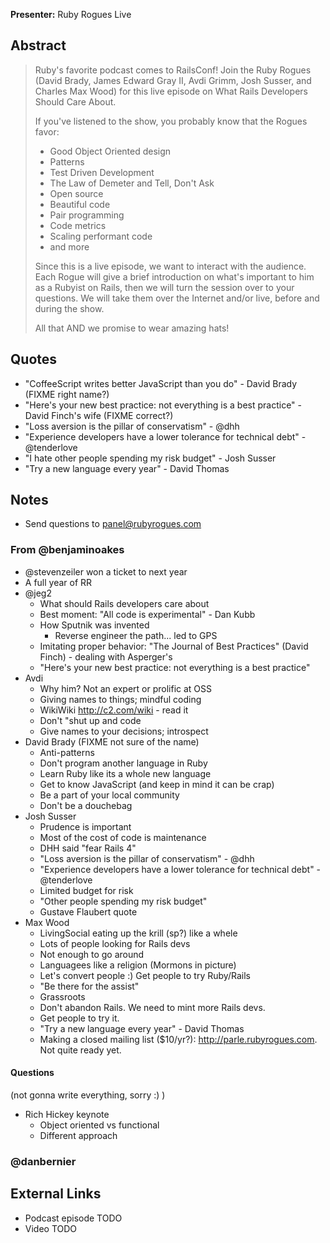 **Presenter:** Ruby Rogues Live

## Abstract

> Ruby's favorite podcast comes to RailsConf! Join the Ruby Rogues (David Brady, James Edward Gray II, Avdi Grimm, Josh Susser, and Charles Max Wood) for this live episode on What Rails Developers Should Care About.
>
> If you've listened to the show, you probably know that the Rogues favor:
>
> * Good Object Oriented design
> * Patterns
> * Test Driven Development
> * The Law of Demeter and Tell, Don't Ask
> * Open source
> * Beautiful code
> * Pair programming
> * Code metrics
> * Scaling performant code
> * and more
>
> Since this is a live episode, we want to interact with the audience. Each Rogue will give a brief introduction on what's important to him as a Rubyist on Rails, then we will turn the session over to your questions. We will take them over the Internet and/or live, before and during the show.
>
> All that AND we promise to wear amazing hats!

## Quotes

* "CoffeeScript writes better JavaScript than you do" - David Brady (FIXME right name?)
* "Here's your new best practice: not everything is a best practice" - David Finch's wife (FIXME correct?)
* "Loss aversion is the pillar of conservatism" - @dhh
* "Experience developers have a lower tolerance for technical debt" - @tenderlove
* "I hate other people spending my risk budget" - Josh Susser
* "Try a new language every year" - David Thomas

## Notes

* Send questions to panel@rubyrogues.com

### From @benjaminoakes

* @stevenzeiler won a ticket to next year
* A full year of RR
* @jeg2
    * What should Rails developers care about
    * Best moment: "All code is experimental" - Dan Kubb
    * How Sputnik was invented
        * Reverse engineer the path... led to GPS
    * Imitating proper behavior: "The Journal of Best Practices" (David Finch) - dealing with Asperger's
    * "Here's your new best practice: not everything is a best practice"
* Avdi
    * Why him?  Not an expert or prolific at OSS
    * Giving names to things; mindful coding
    * WikiWiki http://c2.com/wiki - read it
    * Don't "shut up and code
    * Give names to your decisions; introspect
* David Brady (FIXME not sure of the name)
    * Anti-patterns
    * Don't program another language in Ruby
    * Learn Ruby like its a whole new language
    * Get to know JavaScript (and keep in mind it can be crap)
    * Be a part of your local community
    * Don't be a douchebag
* Josh Susser
    * Prudence is important
    * Most of the cost of code is maintenance
    * DHH said "fear Rails 4"
    * "Loss aversion is the pillar of conservatism" - @dhh
    * "Experience developers have a lower tolerance for technical debt" - @tenderlove
    * Limited budget for risk
    * "Other people spending my risk budget"
    * Gustave Flaubert quote
* Max Wood
    * LivingSocial eating up the krill (sp?) like a whele
    * Lots of people looking for Rails devs
    * Not enough to go around
    * Languagees like a religion (Mormons in picture)
    * Let's convert people :)  Get people to try Ruby/Rails
    * "Be there for the assist"
    * Grassroots
    * Don't abandon Rails.  We need to mint more Rails devs.
    * Get people to try it.
    * "Try a new language every year" - David Thomas
    * Making a closed mailing list ($10/yr?): http://parle.rubyrogues.com.  Not quite ready yet.

#### Questions

(not gonna write everything, sorry :) )

* Rich Hickey keynote
    * Object oriented vs functional
    * Different approach

### @danbernier

## External Links

* Podcast episode TODO
* Video TODO
